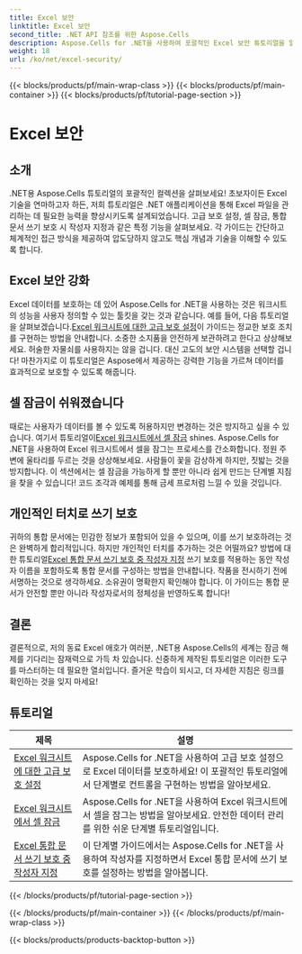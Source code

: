 ```yaml
---
title: Excel 보안
linktitle: Excel 보안
second_title: .NET API 참조를 위한 Aspose.Cells
description: Aspose.Cells for .NET을 사용하여 포괄적인 Excel 보안 튜토리얼을 알아보세요. Excel 파일을 보호하고 민감한 데이터에 대한 액세스를 제어하세요.
weight: 18
url: /ko/net/excel-security/
---
```


{{< blocks/products/pf/main-wrap-class >}}
{{< blocks/products/pf/main-container >}}
{{< blocks/products/pf/tutorial-page-section >}}

# Excel 보안

## 소개

.NET용 Aspose.Cells 튜토리얼의 포괄적인 컬렉션을 살펴보세요! 초보자이든 Excel 기술을 연마하고자 하든, 저희 튜토리얼은 .NET 애플리케이션을 통해 Excel 파일을 관리하는 데 필요한 능력을 향상시키도록 설계되었습니다. 고급 보호 설정, 셀 잠금, 통합 문서 쓰기 보호 시 작성자 지정과 같은 특정 기능을 살펴보세요. 각 가이드는 간단하고 체계적인 접근 방식을 제공하여 압도당하지 않고도 핵심 개념과 기술을 이해할 수 있도록 합니다. 

## Excel 보안 강화 

 Excel 데이터를 보호하는 데 있어 Aspose.Cells for .NET을 사용하는 것은 워크시트의 성능을 사용자 정의할 수 있는 툴킷을 갖는 것과 같습니다. 예를 들어, 다음 튜토리얼을 살펴보겠습니다.[Excel 워크시트에 대한 고급 보호 설정](./advanced-protection-settings-for-excel-worksheet/)이 가이드는 정교한 보호 조치를 구현하는 방법을 안내합니다. 소중한 소지품을 안전하게 보관하려고 한다고 상상해보세요. 허술한 자물쇠를 사용하지는 않을 겁니다. 대신 고도의 보안 시스템을 선택할 겁니다! 마찬가지로 이 튜토리얼은 Aspose에서 제공하는 강력한 기능을 가르쳐 데이터를 효과적으로 보호할 수 있도록 해줍니다.

## 셀 잠금이 쉬워졌습니다  

 때로는 사용자가 데이터를 볼 수 있도록 허용하지만 변경하는 것은 방지하고 싶을 수 있습니다. 여기서 튜토리얼이[Excel 워크시트에서 셀 잠금](./lock-cell-in-excel-worksheet/) shines. Aspose.Cells for .NET을 사용하여 Excel 워크시트에서 셀을 잠그는 프로세스를 간소화합니다. 정원 주변에 울타리를 두르는 것을 상상해보세요. 사람들이 꽃을 감상하게 하지만, 짓밟는 것을 방지합니다. 이 섹션에서는 셀 잠금을 가능하게 할 뿐만 아니라 쉽게 만드는 단계별 지침을 찾을 수 있습니다! 코드 조각과 예제를 통해 금세 프로처럼 느낄 수 있을 것입니다.

## 개인적인 터치로 쓰기 보호  

귀하의 통합 문서에는 민감한 정보가 포함되어 있을 수 있으며, 이를 쓰기 보호하려는 것은 완벽하게 합리적입니다. 하지만 개인적인 터치를 추가하는 것은 어떨까요? 방법에 대한 튜토리얼[Excel 통합 문서 쓰기 보호 중 작성자 지정](./specify-author-while-write-protecting-excel-workbook/) 쓰기 보호를 적용하는 동안 작성자 이름을 포함하도록 통합 문서를 구성하는 방법을 안내합니다. 작품을 전시하기 전에 서명하는 것으로 생각하세요. 소유권이 명확한지 확인해야 합니다. 이 가이드는 통합 문서가 안전할 뿐만 아니라 작성자로서의 정체성을 반영하도록 합니다!

## 결론 

결론적으로, 저의 동료 Excel 애호가 여러분, .NET용 Aspose.Cells의 세계는 잠금 해제를 기다리는 잠재력으로 가득 차 있습니다. 신중하게 제작된 튜토리얼은 이러한 도구를 마스터하는 데 필요한 열쇠입니다. 즐거운 학습이 되시고, 더 자세한 지침은 링크를 확인하는 것을 잊지 마세요!


## 튜토리얼 
| 제목 | 설명 |
| --- | --- |
| [Excel 워크시트에 대한 고급 보호 설정](./advanced-protection-settings-for-excel-worksheet/) | Aspose.Cells for .NET을 사용하여 고급 보호 설정으로 Excel 데이터를 보호하세요! 이 포괄적인 튜토리얼에서 단계별로 컨트롤을 구현하는 방법을 알아보세요. |  
| [Excel 워크시트에서 셀 잠금](./lock-cell-in-excel-worksheet/) | Aspose.Cells for .NET을 사용하여 Excel 워크시트에서 셀을 잠그는 방법을 알아보세요. 안전한 데이터 관리를 위한 쉬운 단계별 튜토리얼입니다. |  
| [Excel 통합 문서 쓰기 보호 중 작성자 지정](./specify-author-while-write-protecting-excel-workbook/) | 이 단계별 가이드에서는 Aspose.Cells for .NET을 사용하여 작성자를 지정하면서 Excel 통합 문서에 쓰기 보호를 설정하는 방법을 알아봅니다. |  
{{< /blocks/products/pf/tutorial-page-section >}}

{{< /blocks/products/pf/main-container >}}
{{< /blocks/products/pf/main-wrap-class >}}

{{< blocks/products/products-backtop-button >}}
